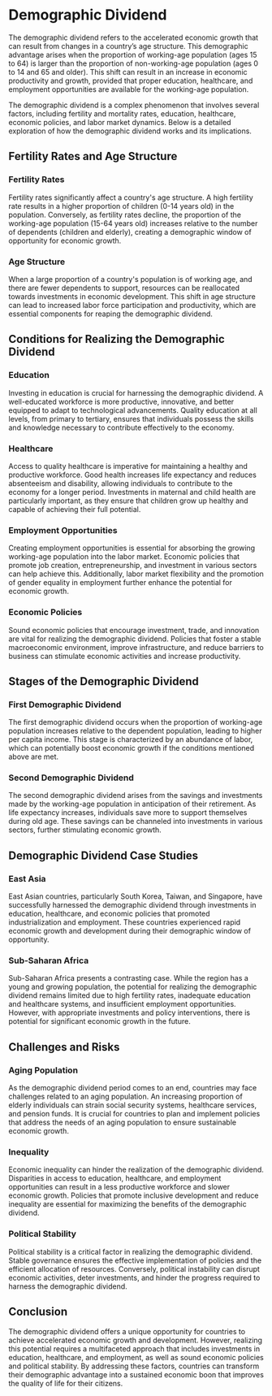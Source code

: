 # Demographic Dividend

The demographic dividend refers to the accelerated economic growth that can result from changes in a country’s age structure. This demographic advantage arises when the proportion of working-age population (ages 15 to 64) is larger than the proportion of non-working-age population (ages 0 to 14 and 65 and older). This shift can result in an increase in economic productivity and growth, provided that proper education, healthcare, and employment opportunities are available for the working-age population.

The demographic dividend is a complex phenomenon that involves several factors, including fertility and mortality rates, education, healthcare, economic policies, and labor market dynamics. Below is a detailed exploration of how the demographic dividend works and its implications.

## Fertility Rates and Age Structure

### Fertility Rates

Fertility rates significantly affect a country's age structure. A high fertility rate results in a higher proportion of children (0-14 years old) in the population. Conversely, as fertility rates decline, the proportion of the working-age population (15-64 years old) increases relative to the number of dependents (children and elderly), creating a demographic window of opportunity for economic growth.

### Age Structure

When a large proportion of a country's population is of working age, and there are fewer dependents to support, resources can be reallocated towards investments in economic development. This shift in age structure can lead to increased labor force participation and productivity, which are essential components for reaping the demographic dividend.

## Conditions for Realizing the Demographic Dividend

### Education

Investing in education is crucial for harnessing the demographic dividend. A well-educated workforce is more productive, innovative, and better equipped to adapt to technological advancements. Quality education at all levels, from primary to tertiary, ensures that individuals possess the skills and knowledge necessary to contribute effectively to the economy.

### Healthcare

Access to quality healthcare is imperative for maintaining a healthy and productive workforce. Good health increases life expectancy and reduces absenteeism and disability, allowing individuals to contribute to the economy for a longer period. Investments in maternal and child health are particularly important, as they ensure that children grow up healthy and capable of achieving their full potential.

### Employment Opportunities

Creating employment opportunities is essential for absorbing the growing working-age population into the labor market. Economic policies that promote job creation, entrepreneurship, and investment in various sectors can help achieve this. Additionally, labor market flexibility and the promotion of gender equality in employment further enhance the potential for economic growth.

### Economic Policies

Sound economic policies that encourage investment, trade, and innovation are vital for realizing the demographic dividend. Policies that foster a stable macroeconomic environment, improve infrastructure, and reduce barriers to business can stimulate economic activities and increase productivity.

## Stages of the Demographic Dividend

### First Demographic Dividend

The first demographic dividend occurs when the proportion of working-age population increases relative to the dependent population, leading to higher per capita income. This stage is characterized by an abundance of labor, which can potentially boost economic growth if the conditions mentioned above are met.

### Second Demographic Dividend

The second demographic dividend arises from the savings and investments made by the working-age population in anticipation of their retirement. As life expectancy increases, individuals save more to support themselves during old age. These savings can be channeled into investments in various sectors, further stimulating economic growth.

## Demographic Dividend Case Studies

### East Asia

East Asian countries, particularly South Korea, Taiwan, and Singapore, have successfully harnessed the demographic dividend through investments in education, healthcare, and economic policies that promoted industrialization and employment. These countries experienced rapid economic growth and development during their demographic window of opportunity.

### Sub-Saharan Africa

Sub-Saharan Africa presents a contrasting case. While the region has a young and growing population, the potential for realizing the demographic dividend remains limited due to high fertility rates, inadequate education and healthcare systems, and insufficient employment opportunities. However, with appropriate investments and policy interventions, there is potential for significant economic growth in the future.

## Challenges and Risks

### Aging Population

As the demographic dividend period comes to an end, countries may face challenges related to an aging population. An increasing proportion of elderly individuals can strain social security systems, healthcare services, and pension funds. It is crucial for countries to plan and implement policies that address the needs of an aging population to ensure sustainable economic growth.

### Inequality

Economic inequality can hinder the realization of the demographic dividend. Disparities in access to education, healthcare, and employment opportunities can result in a less productive workforce and slower economic growth. Policies that promote inclusive development and reduce inequality are essential for maximizing the benefits of the demographic dividend.

### Political Stability

Political stability is a critical factor in realizing the demographic dividend. Stable governance ensures the effective implementation of policies and the efficient allocation of resources. Conversely, political instability can disrupt economic activities, deter investments, and hinder the progress required to harness the demographic dividend.

## Conclusion

The demographic dividend offers a unique opportunity for countries to achieve accelerated economic growth and development. However, realizing this potential requires a multifaceted approach that includes investments in education, healthcare, and employment, as well as sound economic policies and political stability. By addressing these factors, countries can transform their demographic advantage into a sustained economic boon that improves the quality of life for their citizens.